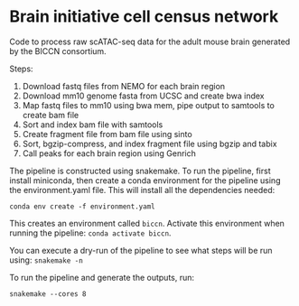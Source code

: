 # Brain initiative cell census network 

Code to process raw scATAC-seq data for the adult mouse brain generated by the
BICCN consortium.

Steps:

1. Download fastq files from NEMO for each brain region
2. Download mm10 genome fasta from UCSC and create bwa index
3. Map fastq files to mm10 using bwa mem, pipe output to samtools to create bam file
4. Sort and index bam file with samtools
5. Create fragment file from bam file using sinto
6. Sort, bgzip-compress, and index fragment file using bgzip and tabix
7. Call peaks for each brain region using Genrich

The pipeline is constructed using snakemake. To run the pipeline, first 
install miniconda, then create a conda environment for the pipeline using
the environment.yaml file. This will install all the dependencies needed:

```
conda env create -f environment.yaml
```

This creates an environment called `biccn`. Activate this environment when running the
pipeline: `conda activate biccn`.

You can execute a dry-run of the pipeline to see what steps will be run using:
`snakemake -n`

To run the pipeline and generate the outputs, run:

```
snakemake --cores 8
```